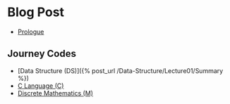 # Blog Post
* [Prologue](./)
## Journey Codes
* [Data Structure (DS)]({% post_url /Data-Structure/Lecture01/Summary %})
* [C Language (C)](./)
* [Discrete Mathematics (M)](./)
